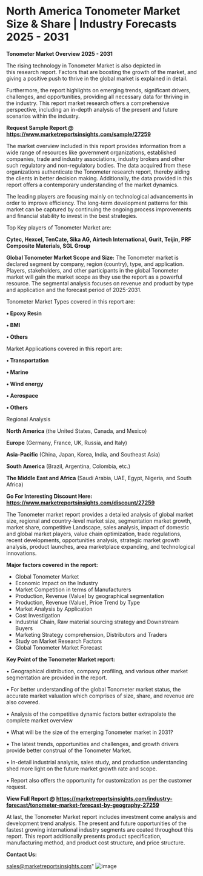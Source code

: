 # North America Tonometer Market Size & Share | Industry Forecasts 2025 - 2031

<Strong> Tonometer Market Overview 2025 - 2031</strong>

The rising technology in Tonometer Market is also depicted in this research report. Factors that are boosting the growth of the market, and giving a positive push to thrive in the global market is explained in detail.

Furthermore, the report highlights on emerging trends, significant drivers, challenges, and opportunities, providing all necessary data for thriving in the industry. This report market research offers a comprehensive perspective, including an in-depth analysis of the present and future scenarios within the industry.

<strong>Request Sample Report @ <a href=https://www.marketreportsinsights.com/sample/27259>https://www.marketreportsinsights.com/sample/27259</a></strong>

The market overview included in this report provides information from a wide range of resources like government organizations, established companies, trade and industry associations, industry brokers and other such regulatory and non-regulatory bodies. The data acquired from these organizations authenticate the Tonometer research report, thereby aiding the clients in better decision making. Additionally, the data provided in this report offers a contemporary understanding of the market dynamics.

The leading players are focusing mainly on technological advancements in order to improve efficiency. The long-term development patterns for this market can be captured by continuing the ongoing process improvements and financial stability to invest in the best strategies.

Top Key players of Tonometer Market are:

<strong>Cytec, Hexcel, TenCate, Sika AG, Airtech International, Gurit, Teijin, PRF Composite Materials, SGL Group</strong>

<strong><b>Global Tonometer Market Scope and Size:</b></strong>
The Tonometer market is declared segment by company, region (country), type, and application. Players, stakeholders, and other participants in the global Tonometer market will gain the market scope as they use the report as a powerful resource. The segmental analysis focuses on revenue and product by type and application and the forecast period of 2025-2031.

Tonometer Market Types covered in this report are:

<strong>• Epoxy Resin

• BMI

• Others</strong>

Market Applications covered in this report are:

<strong>• Transportation

• Marine

• Wind energy

• Aerospace

• Others</strong> 

Regional Analysis

<strong>North America</strong> (the United States, Canada, and Mexico)

<strong>Europe</strong> (Germany, France, UK, Russia, and Italy)

<strong>Asia-Pacific</strong> (China, Japan, Korea, India, and Southeast Asia)

<strong>South America</strong> (Brazil, Argentina, Colombia, etc.)

<strong>The Middle East and Africa</strong> (Saudi Arabia, UAE, Egypt, Nigeria, and South Africa)

<strong>Go For Interesting Discount Here: <a href=https://www.marketreportsinsights.com/discount/27259>https://www.marketreportsinsights.com/discount/27259</a></strong>

The Tonometer market report provides a detailed analysis of global market size, regional and country-level market size, segmentation market growth, market share, competitive Landscape, sales analysis, impact of domestic and global market players, value chain optimization, trade regulations, recent developments, opportunities analysis, strategic market growth analysis, product launches, area marketplace expanding, and technological innovations.

<strong><b>Major factors covered in the report:</b></strong>
<ul>
  <li>Global Tonometer Market </li>
  <li>Economic Impact on the Industry</li>
  <li>Market Competition in terms of Manufacturers</li>
  <li>Production, Revenue (Value) by geographical segmentation</li>
  <li>Production, Revenue (Value), Price Trend by Type</li>
  <li>Market Analysis by Application</li>
  <li>Cost Investigation</li>
  <li>Industrial Chain, Raw material sourcing strategy and Downstream Buyers</li>
  <li>Marketing Strategy comprehension, Distributors and Traders</li>
  <li>Study on Market Research Factors</li>
  <li>Global Tonometer Market Forecast</li>
</ul>

<strong><b>Key Point of the Tonometer Market report:</b></strong>

• Geographical distribution, company profiling, and various other market segmentation are provided in the report.

• For better understanding of the global Tonometer market status, the accurate market valuation which comprises of size, share, and revenue are also covered.

• Analysis of the competitive dynamic factors better extrapolate the complete market overview

• What will be the size of the emerging Tonometer market in 2031?

• The latest trends, opportunities and challenges, and growth drivers provide better construal of the Tonometer Market.

• In-detail industrial analysis, sales study, and production understanding shed more light on the future market growth rate and scope.

• Report also offers the opportunity for customization as per the customer request.

<strong><b>View Full Report @ <a href=https://marketreportsinsights.com/industry-forecast/tonometer-market-forecast-by-geography-27259>https://marketreportsinsights.com/industry-forecast/tonometer-market-forecast-by-geography-27259</a></b></strong>


At last, the Tonometer Market report includes investment come analysis and development trend analysis. The present and future opportunities of the fastest growing international industry segments are coated throughout this report. This report additionally presents product specification, manufacturing method, and product cost structure, and price structure.

<strong>Contact Us:</strong>

sales@marketreportsinsights.com"
![image](https://github.com/user-attachments/assets/e87fed11-2053-4042-a445-34ddfa4646f6)
